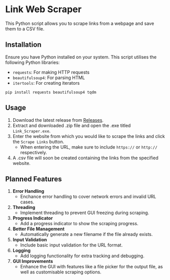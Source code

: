 # Link Web Scraper

This Python script allows you to scrape links from a webpage and save them to a CSV file.

## Installation

Ensure you have Python installed on your system. This script utilises the following Python libraries:

- `requests`: For making HTTP requests
- `beautifulsoup4`: For parsing HTML
- `itertools`: For creating iterators

`pip install requests beautifulsoup4 tqdm`

## Usage

1. Download the latest release from [Releases](https://github.com/DJFox11/python-link-scraper/releases/tag/master).
2. Extract and downloaded .zip file and open the .exe titled `Link_Scraper.exe`.
3. Enter the website from which you would like to scrape the links and click the `Scrape Links` button.
    - When entering the URL, make sure to include `https://` or `http://` respectively.
4. A .csv file will soon be created containing the links from the specified website.

## Planned Features

1. **Error Handling**
    - Enchance error handling to cover network errors and invalid URL cases.
2. **Threading**
    - Implement threading to prevent GUI freezing during scraping.
3. **Progress Indicator**
    - Add a progress indicator to show the scraping progress.
4. **Better File Management**
    - Automatically generate a new filename if the file already exists.
6. **Input Validation**
    - Include basic input validation for the URL format.
8. **Logging**
    - Add logging functionality for extra tracking and debugging.
10. **GUI Improvements**
    - Enhance the GUI with features like a file picker for the output file, as well as customisable scraping options.
